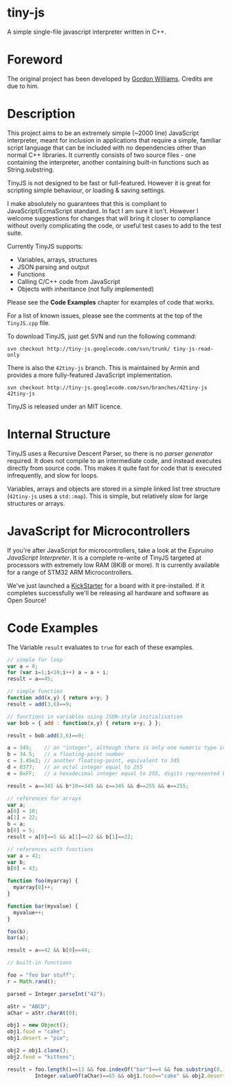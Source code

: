 tiny-js
=======

A simple single-file javascript interpreter written in C++.

Foreword
========

The original project has been developed by [Gordon Williams](http://www.pur3.co.uk). Credits are due to him.

Description
===========

This project aims to be an extremely simple (~2000 line) JavaScript interpreter, meant for inclusion in applications that require a simple, familiar script language that can be included with no dependencies other than normal C++ libraries. It currently consists of two source files - one containing the interpreter, another containing built-in functions such as String.substring.

TinyJS is not designed to be fast or full-featured. However it is great for scripting simple behaviour, or loading & saving settings.

I make absolutely no guarantees that this is compliant to JavaScript/EcmaScript standard. In fact I am sure it isn't. However I welcome suggestions for changes that will bring it closer to compliance without overly complicating the code, or useful test cases to add to the test suite.

Currently TinyJS supports:

* Variables, arrays, structures
* JSON parsing and output
* Functions
* Calling C/C++ code from JavaScript
* Objects with inheritance (not fully implemented)

Please see the **Code Examples** chapter for examples of code that works.

For a list of known issues, please see the comments at the top of the `TinyJS.cpp` file.

To download TinyJS, just get SVN and run the following command:

```
svn checkout http://tiny-js.googlecode.com/svn/trunk/ tiny-js-read-only
```

There is also the `42tiny-js` branch. This is maintained by Armin and provides a more fully-featured JavaScript implementation.

```
svn checkout http://tiny-js.googlecode.com/svn/branches/42tiny-js 42tiny-js
```

TinyJS is released under an MIT licence.

Internal Structure
==================

TinyJS uses a Recursive Descent Parser, so there is no *parser generator* required. It does not compile to an intermediate code, and instead executes directly from source code. This makes it quite fast for code that is executed infrequently, and slow for loops.

Variables, arrays and objects are stored in a simple linked list tree structure (`42tiny-js` uses a `std::map`). This is simple, but relatively slow for large structures or arrays.

JavaScript for Microcontrollers
===============================

If you're after JavaScript for microcontrollers, take a look at the *Espruino JavaScript Interpreter*. It is a complete re-write of TinyJS targeted at processors with extremely low RAM (8KiB or more). It is currently available for a range of STM32 ARM Microcontrollers.

We've just launched a [KickStarter](http://www.kickstarter.com/projects/48651611/espruino-javascript-for-things) for a board with it pre-installed. If it completes successfully we'll be releasing all hardware and software as Open Source!

Code Examples
=============

The Variable `result` evaluates to `true` for each of these examples.

```javascript
// simple for loop
var a = 0;
for (var i=1;i<10;i++) a = a + i;
result = a==45;
```

```javascript
// simple function
function add(x,y) { return x+y; }
result = add(3,6)==9;
```

```javascript
// functions in variables using JSON-style initialisation
var bob = { add : function(x,y) { return x+y; } };

result = bob.add(3,6)==9;
```

```javascript
a = 345;    // an "integer", although there is only one numeric type in JavaScript
b = 34.5;   // a floating-point number
c = 3.45e2; // another floating-point, equivalent to 345
d = 0377;   // an octal integer equal to 255
e = 0xFF;   // a hexadecimal integer equal to 255, digits represented by the letters A-F may be upper or lowercase

result = a==345 && b*10==345 && c==345 && d==255 && e==255;
```

```javascript
// references for arrays
var a;
a[0] = 10;
a[1] = 22;
b = a;
b[0] = 5;
result = a[0]==5 && a[1]==22 && b[1]==22;
```

```javascript
// references with functions
var a = 42;
var b;
b[0] = 43;

function foo(myarray) {
  myarray[0]++;
}

function bar(myvalue) {
  myvalue++;
}

foo(b);
bar(a);

result = a==42 && b[0]==44;
```

```javascript
// built-in functions

foo = "foo bar stuff";
r = Math.rand();

parsed = Integer.parseInt("42");

aStr = "ABCD";
aChar = aStr.charAt(0);

obj1 = new Object();
obj1.food = "cake";
obj1.desert = "pie";

obj2 = obj1.clone();
obj2.food = "kittens";

result = foo.length()==13 && foo.indexOf("bar")==4 && foo.substring(8,13)=="stuff" && parsed==42 && 
         Integer.valueOf(aChar)==65 && obj1.food=="cake" && obj2.desert=="pie";
```
